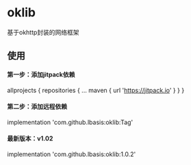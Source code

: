 # oklib
基于okhttp封装的网络框架
## 使用
#### 第一步：添加jitpack依赖
allprojects {
		repositories {
			...
			maven { url 'https://jitpack.io' }
		}
	}
#### 第二步：添加远程依赖
  implementation 'com.github.lbasis:oklib:Tag'
#### 最新版本：v1.02
implementation 'com.github.lbasis:oklib:1.0.2'
